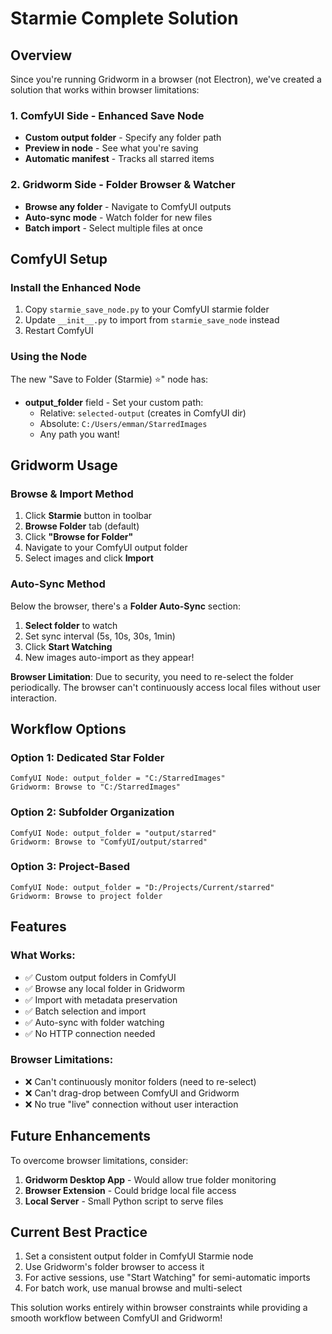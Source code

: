 # Starmie Complete Solution

## Overview

Since you're running Gridworm in a browser (not Electron), we've created a solution that works within browser limitations:

### 1. **ComfyUI Side - Enhanced Save Node**
- **Custom output folder** - Specify any folder path
- **Preview in node** - See what you're saving
- **Automatic manifest** - Tracks all starred items

### 2. **Gridworm Side - Folder Browser & Watcher**
- **Browse any folder** - Navigate to ComfyUI outputs
- **Auto-sync mode** - Watch folder for new files
- **Batch import** - Select multiple files at once

## ComfyUI Setup

### Install the Enhanced Node

1. Copy `starmie_save_node.py` to your ComfyUI starmie folder
2. Update `__init__.py` to import from `starmie_save_node` instead
3. Restart ComfyUI

### Using the Node

The new "Save to Folder (Starmie) ⭐" node has:
- **output_folder** field - Set your custom path:
  - Relative: `selected-output` (creates in ComfyUI dir)
  - Absolute: `C:/Users/emman/StarredImages`
  - Any path you want!

## Gridworm Usage

### Browse & Import Method

1. Click **Starmie** button in toolbar
2. **Browse Folder** tab (default)
3. Click **"Browse for Folder"**
4. Navigate to your ComfyUI output folder
5. Select images and click **Import**

### Auto-Sync Method

Below the browser, there's a **Folder Auto-Sync** section:

1. **Select folder** to watch
2. Set sync interval (5s, 10s, 30s, 1min)
3. Click **Start Watching**
4. New images auto-import as they appear!

**Browser Limitation**: Due to security, you need to re-select the folder periodically. The browser can't continuously access local files without user interaction.

## Workflow Options

### Option 1: Dedicated Star Folder
```
ComfyUI Node: output_folder = "C:/StarredImages"
Gridworm: Browse to "C:/StarredImages"
```

### Option 2: Subfolder Organization
```
ComfyUI Node: output_folder = "output/starred"
Gridworm: Browse to "ComfyUI/output/starred"
```

### Option 3: Project-Based
```
ComfyUI Node: output_folder = "D:/Projects/Current/starred"
Gridworm: Browse to project folder
```

## Features

### What Works:
- ✅ Custom output folders in ComfyUI
- ✅ Browse any local folder in Gridworm
- ✅ Import with metadata preservation
- ✅ Batch selection and import
- ✅ Auto-sync with folder watching
- ✅ No HTTP connection needed

### Browser Limitations:
- ❌ Can't continuously monitor folders (need to re-select)
- ❌ Can't drag-drop between ComfyUI and Gridworm
- ❌ No true "live" connection without user interaction

## Future Enhancements

To overcome browser limitations, consider:

1. **Gridworm Desktop App** - Would allow true folder monitoring
2. **Browser Extension** - Could bridge local file access
3. **Local Server** - Small Python script to serve files

## Current Best Practice

1. Set a consistent output folder in ComfyUI Starmie node
2. Use Gridworm's folder browser to access it
3. For active sessions, use "Start Watching" for semi-automatic imports
4. For batch work, use manual browse and multi-select

This solution works entirely within browser constraints while providing a smooth workflow between ComfyUI and Gridworm!